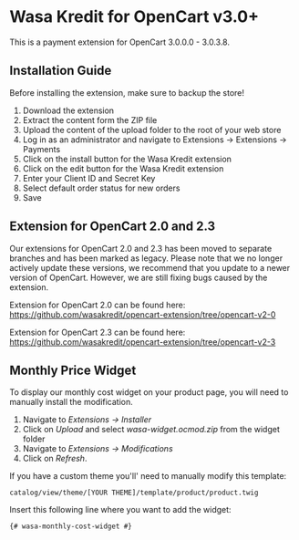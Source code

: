 # Wasa Kredit for OpenCart v3.0+
This is a payment extension for OpenCart 3.0.0.0 - 3.0.3.8.

## Installation Guide
Before installing the extension, make sure to backup the store!

1. Download the extension
2. Extract the content form the ZIP file
3. Upload the content of the upload folder to the root of your web store
4. Log in as an administrator and navigate to Extensions -> Extensions -> Payments
5. Click on the install button for the Wasa Kredit extension
6. Click on the edit button for the Wasa Kredit extension
7. Enter your Client ID and Secret Key
8. Select default order status for new orders
9. Save

## Extension for OpenCart 2.0 and 2.3
Our extensions for OpenCart 2.0 and 2.3 has been moved to separate branches and has been marked as legacy.
Please note that we no longer actively update these versions, we recommend that you update to a newer version of OpenCart.
However, we are still fixing bugs caused by the extension.

Extension for OpenCart 2.0 can be found here:\
https://github.com/wasakredit/opencart-extension/tree/opencart-v2-0

Extension for OpenCart 2.3 can be found here:\
https://github.com/wasakredit/opencart-extension/tree/opencart-v2-3

## Monthly Price Widget
To display our monthly cost widget on your product page, you will need to manually install the modification.

1. Navigate to _Extensions -> Installer_
2. Click on _Upload_ and select _wasa-widget.ocmod.zip_ from the widget folder
3. Navigate to _Extensions -> Modifications_
4. Click on _Refresh_.

If you have a custom theme you'll' need to manually modify this template:

`catalog/view/theme/[YOUR THEME]/template/product/product.twig`

Insert this following line where you want to add the widget:

`{# wasa-monthly-cost-widget #}`
